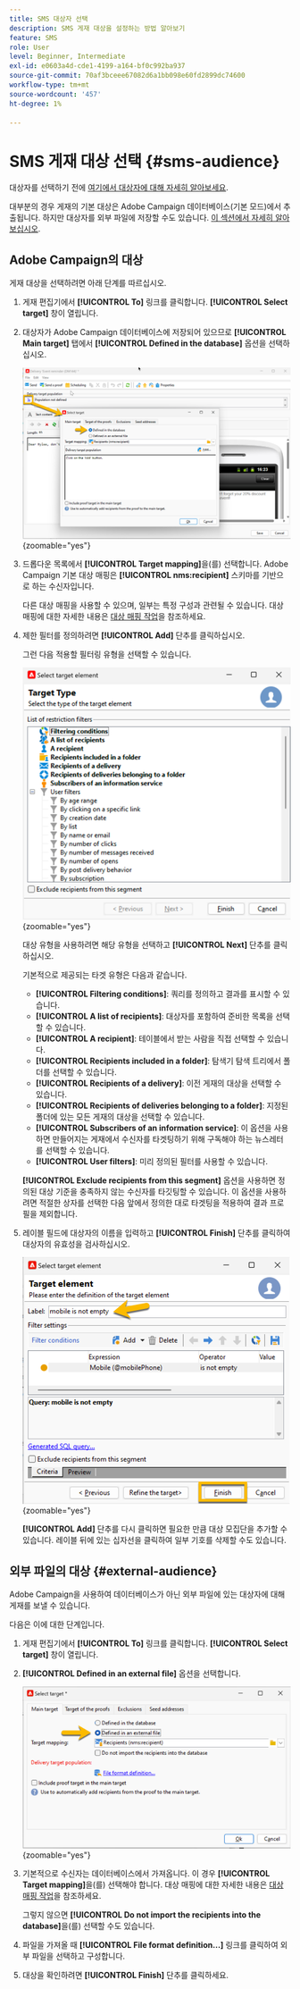 ```yaml
---
title: SMS 대상자 선택
description: SMS 게재 대상을 설정하는 방법 알아보기
feature: SMS
role: User
level: Beginner, Intermediate
exl-id: e0603a4d-cde1-4199-a164-bf0c992ba937
source-git-commit: 70af3bceee67082d6a1bb098e60fd2899dc74600
workflow-type: tm+mt
source-wordcount: '457'
ht-degree: 1%

---
```


# SMS 게재 대상 선택 {#sms-audience}

대상자를 선택하기 전에 [여기에서 대상자에 대해 자세히 알아보세요](../../audiences/gs-audiences.md).

대부분의 경우 게재의 기본 대상은 Adobe Campaign 데이터베이스(기본 모드)에서 추출됩니다. 하지만 대상자를 외부 파일에 저장할 수도 있습니다. [이 섹션에서 자세히 알아보십시오](#external-audience).

## Adobe Campaign의 대상

게재 대상을 선택하려면 아래 단계를 따르십시오.

1. 게재 편집기에서 **[!UICONTROL To]** 링크를 클릭합니다. **[!UICONTROL Select target]** 창이 열립니다.

1. 대상자가 Adobe Campaign 데이터베이스에 저장되어 있으므로 **[!UICONTROL Main target]** 탭에서 **[!UICONTROL Defined in the database]** 옵션을 선택하십시오.

   ![](assets/audience_to.png){zoomable="yes"}

1. 드롭다운 목록에서 **[!UICONTROL Target mapping]**&#x200B;을(를) 선택합니다. Adobe Campaign 기본 대상 매핑은 **[!UICONTROL nms:recipient]** 스키마를 기반으로 하는 수신자입니다.

   다른 대상 매핑을 사용할 수 있으며, 일부는 특정 구성과 관련될 수 있습니다. 대상 매핑에 대한 자세한 내용은 [대상 매핑 작업](../../audiences/target-mappings.md)을 참조하세요.

1. 제한 필터를 정의하려면 **[!UICONTROL Add]** 단추를 클릭하십시오.

   그런 다음 적용할 필터링 유형을 선택할 수 있습니다.

   ![](assets/audience_filters.png){zoomable="yes"}

   대상 유형을 사용하려면 해당 유형을 선택하고 **[!UICONTROL Next]** 단추를 클릭하십시오.

   기본적으로 제공되는 타겟 유형은 다음과 같습니다.

   * **[!UICONTROL Filtering conditions]**: 쿼리를 정의하고 결과를 표시할 수 있습니다.
   * **[!UICONTROL A list of recipients]**: 대상자를 포함하여 준비한 목록을 선택할 수 있습니다.
   * **[!UICONTROL A recipient]**: 테이블에서 받는 사람을 직접 선택할 수 있습니다.
   * **[!UICONTROL Recipients included in a folder]**: 탐색기 탐색 트리에서 폴더를 선택할 수 있습니다.
   * **[!UICONTROL Recipients of a delivery]**: 이전 게재의 대상을 선택할 수 있습니다.
   * **[!UICONTROL Recipients of deliveries belonging to a folder]**: 지정된 폴더에 있는 모든 게재의 대상을 선택할 수 있습니다.
   * **[!UICONTROL Subscribers of an information service]**: 이 옵션을 사용하면 만들어지는 게재에서 수신자를 타겟팅하기 위해 구독해야 하는 뉴스레터를 선택할 수 있습니다.
   * **[!UICONTROL User filters]**: 미리 정의된 필터를 사용할 수 있습니다.

   **[!UICONTROL Exclude recipients from this segment]** 옵션을 사용하면 정의된 대상 기준을 충족하지 않는 수신자를 타깃팅할 수 있습니다. 이 옵션을 사용하려면 적절한 상자를 선택한 다음 앞에서 정의한 대로 타겟팅을 적용하여 결과 프로필을 제외합니다.

1. 레이블 필드에 대상자의 이름을 입력하고 **[!UICONTROL Finish]** 단추를 클릭하여 대상자의 유효성을 검사하십시오.

   ![](assets/audience_finish.png){zoomable="yes"}

   **[!UICONTROL Add]** 단추를 다시 클릭하면 필요한 만큼 대상 모집단을 추가할 수 있습니다. 레이블 뒤에 있는 십자선을 클릭하여 일부 기호를 삭제할 수도 있습니다.

## 외부 파일의 대상 {#external-audience}

Adobe Campaign을 사용하여 데이터베이스가 아닌 외부 파일에 있는 대상자에 대해 게재를 보낼 수 있습니다.

다음은 이에 대한 단계입니다.

1. 게재 편집기에서 **[!UICONTROL To]** 링크를 클릭합니다. **[!UICONTROL Select target]** 창이 열립니다.

1. **[!UICONTROL Defined in an external file]** 옵션을 선택합니다.

   ![](assets/audience_externalfile.png){zoomable="yes"}

1. 기본적으로 수신자는 데이터베이스에서 가져옵니다. 이 경우 **[!UICONTROL Target mapping]**&#x200B;을(를) 선택해야 합니다. 대상 매핑에 대한 자세한 내용은 [대상 매핑 작업](../../audiences/target-mappings.md)을 참조하세요.

   그렇지 않으면 **[!UICONTROL Do not import the recipients into the database]**&#x200B;을(를) 선택할 수도 있습니다.

1. 파일을 가져올 때 **[!UICONTROL File format definition…]** 링크를 클릭하여 외부 파일을 선택하고 구성합니다.

1. 대상을 확인하려면 **[!UICONTROL Finish]** 단추를 클릭하세요.
